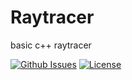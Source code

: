 # Raytracer
basic c++ raytracer

[![Github Issues](https://img.shields.io/github/issues/julienlopez/Raytracer.svg)](http://github.com/julienlopez/Raytracer)
[![License](https://img.shields.io/github/license/julienlopez/Raytracer.svg)](http://github.com/julienlopez/Raytracer)
